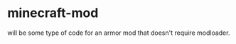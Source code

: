 minecraft-mod
=============
will be some type of code for an armor mod that doesn't require modloader.
